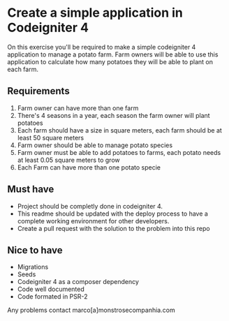 # Create a simple application in Codeigniter 4

On this exercise you'll be required to make a simple codeigniter 4 application to manage a potato farm. Farm owners will be able to use this application to calculate how many potatoes they will be able to plant on each farm.

## Requirements

1. Farm owner can have more than one farm
1. There's 4 seasons in a year, each season the farm owner will plant potatoes
1. Each farm should have a size in square meters, each farm should be at least 50 square meters
1. Farm owner should be able to manage potato species
1. Farm owner must be able to add potatoes to farms, each potato needs at least 0.05 square meters to grow
1. Each Farm can have more than one potato specie

## Must have

- Project should be completly done in codeigniter 4.
- This readme should be updated with the deploy process to have a complete working environment for other developers.
- Create a pull request with the solution to the problem into this repo

## Nice to have

- Migrations
- Seeds
- Codeigniter 4 as a composer dependency
- Code well documented
- Code formated in PSR-2

Any problems contact marco[a]monstrosecompanhia.com